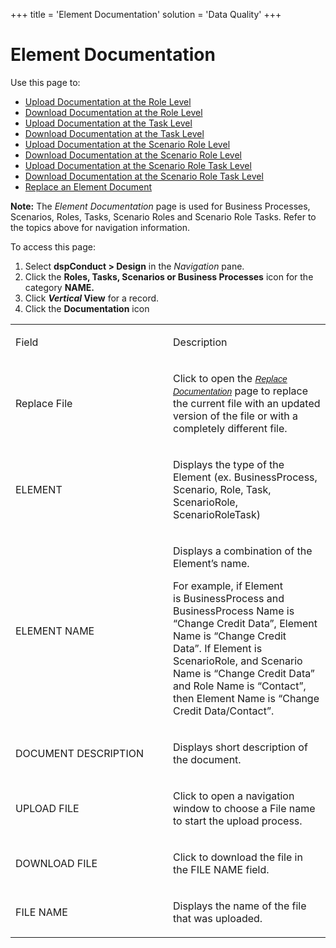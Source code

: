 +++
title = 'Element Documentation'
solution = 'Data Quality'
+++

# Element Documentation

<div class="use">

Use this page to:

  - [Upload Documentation at the Role
    Level](../Use_Cases/Upload_Documentation_at_the_Role_Level.htm)
  - [Download Documentation at the Role
    Level](../Use_Cases/Download_Documentation_at_the_Role_Level.htm)
  - [Upload Documentation at the Task
    Level](../Use_Cases/Upload_Documentation_at_the_Task_Level.htm)
  - [Download Documentation at the Task
    Level](../Use_Cases/Download_Documentation_at_the_Task_Level.htm)
  - [Upload Documentation at the Scenario Role
    Level](../Use_Cases/Upload_Documentation_at_the_Scenario_Role_Level.htm)
  - [Download Documentation at the Scenario Role
    Level](../Use_Cases/Download_Documentation_at_the_Scenario_Role_Level.htm)
  - [Upload Documentation at the Scenario Role Task
    Level](../Use_Cases/Upload_Documentation_at_the_Scenario_Role_Task_Level.htm)
  - [Download Documentation at the Scenario Role Task
    Level](../Use_Cases/Download_Documentation_at_the_Scenario_Role_Task_Level.htm)
  - [Replace an Element
    Document](../Use_Cases/Replace_an_Element_Document.htm)

</div>

**Note:** The <span style="font-style: italic;">Element
Documentation</span> page is used for Business Processes, Scenarios,
Roles, Tasks, Scenario Roles and Scenario Role Tasks. Refer to the
topics above for navigation information.

To access this page:

1.  Select <span style="font-weight: bold;">dspConduct </span>**\>
    Design** in the *Navigation* pane.
2.  Click the **Roles, Tasks, Scenarios or Business Processes** icon for
    the category **NAME.**
3.  Click <span style="font-weight: bold;">*Vertical* View</span> for a
    record.
4.  Click the **Documentation** icon

<table>
<colgroup>
<col style="width: 50%" />
<col style="width: 50%" />
</colgroup>
<tbody>
<tr class="odd">
<td><p>Field</p></td>
<td><p>Description</p></td>
</tr>
<tr class="even">
<td><p>Replace File</p></td>
<td><p>Click to open the <span style="font-size: 10.5pt;font-family: Arial, sans-serif;color: #333333;font-style: italic;"><a href="../Use_Cases/Replace_Documentation.htm">Replace Documentation</a></span> page to replace the current file with an updated version of the file or with a completely different file.</p></td>
</tr>
<tr class="odd">
<td><p>ELEMENT</p></td>
<td><p>Displays the type of the Element (ex. BusinessProcess, Scenario, Role, Task, ScenarioRole, ScenarioRoleTask)</p></td>
</tr>
<tr class="even">
<td><p>ELEMENT NAME</p></td>
<td><p>Displays a combination of the Element’s name.</p>
<p>For example, if Element is BusinessProcess and BusinessProcess Name is “Change Credit Data”, Element Name is “Change Credit Data”. If Element is ScenarioRole, and Scenario Name is “Change Credit Data” and Role Name is “Contact”, then Element Name is “Change Credit Data/Contact”.</p></td>
</tr>
<tr class="odd">
<td><p>DOCUMENT DESCRIPTION</p></td>
<td><p>Displays short description of the document.</p></td>
</tr>
<tr class="even">
<td><p>UPLOAD FILE</p></td>
<td><p>Click to open a navigation window to choose a File name to start the upload process.</p></td>
</tr>
<tr class="odd">
<td><p>DOWNLOAD FILE</p></td>
<td><p>Click to download the file in the FILE NAME field.</p></td>
</tr>
<tr class="even">
<td><p>FILE NAME</p></td>
<td><p>Displays the name of the file that was uploaded.</p></td>
</tr>
</tbody>
</table>
